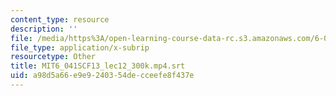 ```yaml
---
content_type: resource
description: ''
file: /media/https%3A/open-learning-course-data-rc.s3.amazonaws.com/6-041sc-probabilistic-systems-analysis-and-applied-probability-fall-2013/a98d5a66e9e9240354decceefe8f437e_MIT6_041SCF13_lec12_300k.mp4.srt
file_type: application/x-subrip
resourcetype: Other
title: MIT6_041SCF13_lec12_300k.mp4.srt
uid: a98d5a66-e9e9-2403-54de-cceefe8f437e
---
```

